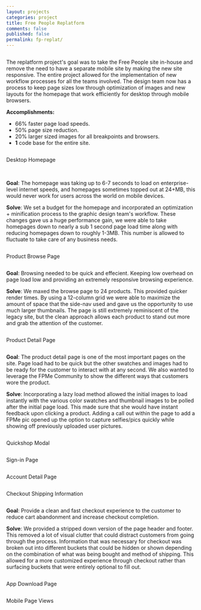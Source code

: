 ```yaml
---
layout: projects
categories: project
title: Free People Replatform
comments: false
published: false
permalink: fp-replat/
---
```

<div class="row clearfix">
	<div class="column full">
		<p>The replatform project's goal was to take the Free People site in-house and remove the need to have a separate mobile site by making the new site responsive. The entire project allowed for the implementation of new workflow processes for all the teams involved. The design team now has a process to keep page sizes low through optimization of images and new layouts for the homepage that work efficiently for desktop through mobile browsers.</p>
		<p><strong>Accomplishments:</strong>
		<ul class="padding-bottom">
			<li>66% faster page load speeds.</li>
			<li>50% page size reduction.</li>
			<li>20% larger sized images for all breakpoints and browsers.</li>
			<li><strong>1</strong> code base for the entire site.</li>
		</ul>
		</p>
	</div>
</div>
<div class="row clearfix project-image">
	<div class="column full">
		<p class="caption">Desktop Homepage</p>
		<img class="drop-shadow" src="/img/proj/fp-replat/img-1.jpg" alt="">
		<img class="drop-shadow" src="/img/proj/fp-replat/img-11.jpg" alt="">
		<p class="project-description"><strong>Goal</strong>: The homepage was taking up to 6-7 seconds to load on enterprise-level internet speeds, and homepages sometimes topped out at 24+MB, this would never work for users across the world on mobile devices.</p>
		<p class="project-description padding-bottom"><strong>Solve</strong>: We set a budget for the homepage and incorporated an optimization + minification process to the graphic design team's workflow. These changes gave us a huge performance gain, we were able to take homepages down to nearly a sub 1 second page load time along with reducing homepages down to roughly 1-3MB. This number is allowed to fluctuate to take care of any business needs.</p>
	</div>
</div>
<div class="row clearfix project-image">
	<div class="column full">
		<p class="caption">Product Browse Page</p>
		<img src="/img/proj/fp-replat/img-2.png" alt="">
		<p class="project-description"><strong>Goal</strong>: Browsing needed to be quick and effecient. Keeping low overhead on page load low and providing an extremely responsive browsing experience.</p>
		<p class="project-description padding-bottom"><strong>Solve</strong>: We maxed the browse page to 24 products. This provided quicker render times. By using a 12-column grid we were able to maximize the amount of space that the side-nav used and gave us the opportunity to use much larger thumbnails. The page is still extremely reminiscent of the legacy site, but the clean approach allows each product to stand out more and grab the attention of the customer.</p>
	</div>
</div>
<div class="row clearfix project-image">
	<div class="column full">
		<p class="caption">Product Detail Page</p>
		<img class="drop-shadow" src="/img/proj/fp-replat/img-3.jpg" alt="">
		<p class="project-description"><strong>Goal</strong>: The product detail page is one of the most important pages on the site. Page load had to be quick but the other swatches and images had to be ready for the customer to interact with at any second. We also wanted to leverage the FPMe Community to show the different ways that customers wore the product.</p>
		<p class="project-description padding-bottom"><strong>Solve</strong>: Incorporating a lazy load method allowed the initial images to load instantly with the various color swatches and thumbnail images to be polled after the initial page load. This made sure that she would have instant feedback upon clicking a product. Adding a call out within the page to add a FPMe pic opened up the option to capture selfies/pics quickly while showing off previously uploaded user pictures.</p>
	</div>
</div>
<div class="row clearfix project-image">
	<div class="column full">
		<p class="caption">Quickshop Modal</p>
		<img class="drop-shadow" src="/img/proj/fp-replat/img-4.jpg" alt="">
	</div>
</div>
<div class="row clearfix project-image">
	<div class="column full">
		<p class="caption">Sign-in Page</p>
		<img class="drop-shadow" src="/img/proj/fp-replat/img-5.jpg" alt="">
	</div>
</div>
<div class="row clearfix project-image">
	<div class="column full">
		<p class="caption">Account Detail Page</p>
		<img class="drop-shadow" src="/img/proj/fp-replat/img-9.jpg" alt="">
	</div>
</div>
<div class="row clearfix project-image">
	<div class="column full">
		<p class="caption">Checkout Shipping Information</p>
		<img class="drop-shadow" src="/img/proj/fp-replat/img-6.jpg" alt="">
		<p class="project-description"><strong>Goal</strong>: Provide a clean and fast checkout experience to the customer to reduce cart abandonment and increase checkout completion.</p>
		<p class="project-description padding-bottom"><strong>Solve</strong>: We provided a stripped down version of the page header and footer. This removed a lot of visual clutter that could distract customers from going through the process. Information that was necessary for checkout was broken out into different buckets that could be hidden or shown depending on the combination of what was being bought and method of shipping. This allowed for a more customized experience through checkout rather than surfacing buckets that were entirely optional to fill out.</p>
	</div>
</div>
<div class="row clearfix project-image">
	<div class="column full">
		<p class="caption">App Download Page</p>
		<img class="drop-shadow" src="/img/proj/fp-replat/img-10.jpg" alt="">
	</div>
</div>
<div class="row clearfix project-image">
	<div class="column full">
		<p class="caption">Mobile Page Views</p>
		<img src="/img/proj/fp-replat/img-7.png" alt="">
	</div>
</div>
